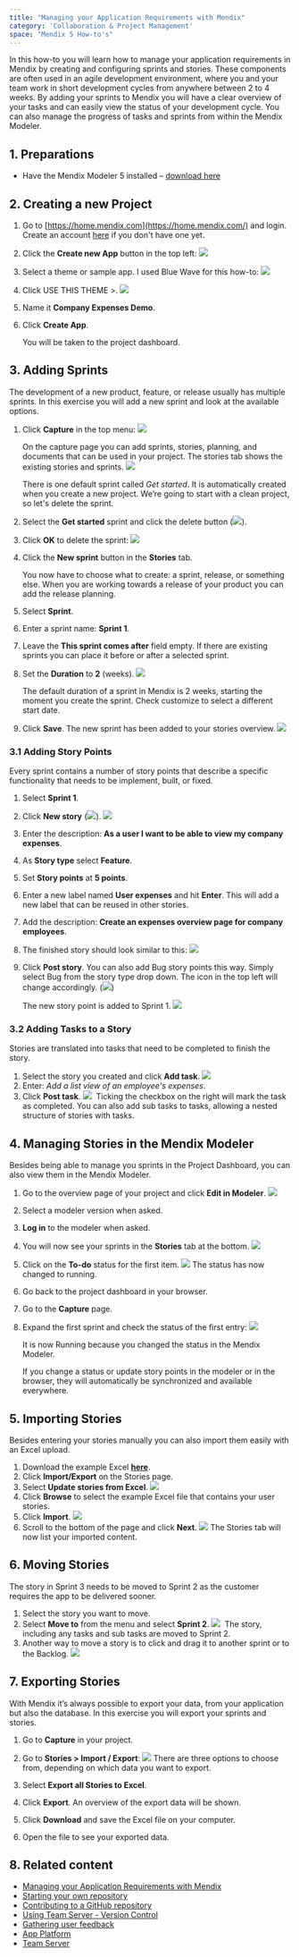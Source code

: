 ```yaml
---
title: "Managing your Application Requirements with Mendix"
category: 'Collaboration & Project Management'
space: "Mendix 5 How-to's"
---
```


In this how-to you will learn how to manage your application requirements in Mendix by creating and configuring sprints and stories. These components are often used in an agile development environment, where you and your team work in short development cycles from anywhere between 2 to 4 weeks. By adding your sprints to Mendix you will have a clear overview of your tasks and can easily view the status of your development cycle. You can also manage the progress of tasks and sprints from within the Mendix Modeler.

## 1\. Preparations

*   Have the Mendix Modeler 5 installed – [download here](https://appstore.home.mendix.com/link/modelers)

## 2\. Creating a new Project

1.  Go to [https://home.mendix.com](https://home.mendix.com/) and login. Create an account [here](https://developers.mendix.com/start-for-free/) if you don't have one yet.
2.  Click the **Create new App** button in the top left:
    ![](attachments/9109796/17662028.png) 
3.  Select a theme or sample app. I used Blue Wave for this how-to:
    ![](attachments/9109796/17662029.png)
4.  Click USE THIS THEME >.
    ![](attachments/9109796/17662030.png)
5.  Name it **Company Expenses Demo**.
6.  Click **Create App**.

    You will be taken to the project dashboard.

## 3\. Adding Sprints

The development of a new product, feature, or release usually has multiple sprints. In this exercise you will add a new sprint and look at the available options.

1.  Click **Capture** in the top menu:
    ![](attachments/9109796/9273480.png)

    On the capture page you can add sprints, stories, planning, and documents that can be used in your project. The stories tab shows the existing stories and sprints.
    ![](attachments/9109796/9273481.png)

    There is one default sprint called _Get started_. It is automatically created when you create a new project. We’re going to start with a clean project, so let's delete the sprint.

2.  Select the **Get started** sprint and click the delete button (![](attachments/9109796/9273482.png)).
3.  Click **OK** to delete the sprint:
    ![](attachments/9109796/9273483.png)
4.  Click the **New sprint** button in the **Stories** tab.

    You now have to choose what to create: a sprint, release, or something else. When you are working towards a release of your product you can add the release planning.

5.  Select **Sprint**.
6.  Enter a sprint name: **Sprint 1**.
7.  Leave the **This sprint comes after** field empty. If there are existing sprints you can place it before or after a selected sprint.
8. Set the **Duration** to **2** (weeks).
    ![](attachments/9109796/9273484.png)


    The default duration of a sprint in Mendix is 2 weeks, starting the moment you create the sprint. Check customize to select a different start date.

9. Click **Save**. The new sprint has been added to your stories overview.
    ![](attachments/9109796/9273485.png)

### 3.1 Adding Story Points

Every sprint contains a number of story points that describe a specific functionality that needs to be implement, built, or fixed.

1.  Select **Sprint 1**.
2.  Click **New story** (![](attachments/9109796/9273486.png)).
    ![](attachments/9109796/9273487.png) 
3.  Enter the description: **As a user I want to be able to view my company expenses**.
4.  As **Story type** select **Feature**.
5.  Set **Story points** at **5 points**.
6.  Enter a new label named **User expenses** and hit **Enter**. This will add a new label that can be reused in other stories.
7.  Add the description: **Create an expenses overview page for company employees**.
8.  The finished story should look similar to this:
    ![](attachments/9109796/17662031.png)
9. Click **Post story**. You can also add Bug story points this way. Simply select Bug from the story type drop down. The icon in the top left will change accordingly.
    (![](attachments/9109796/17662032.png))
    
    The new story point is added to Sprint 1.
    ![](attachments/9109796/9273489.png)

### 3.2 Adding Tasks to a Story

Stories are translated into tasks that need to be completed to finish the story.

1.  Select the story you created and click **Add task**.
    ![](attachments/9109796/9273491.png)
2.  Enter: _Add a list view of an employee's expenses_.
3.  Click **Post task**.
    ![](attachments/9109796/9273492.png) 
    Ticking the checkbox on the right will mark the task as completed. You can also add sub tasks to tasks, allowing a nested structure of stories with tasks.

## 4\. Managing Stories in the Mendix Modeler

Besides being able to manage you sprints in the Project Dashboard, you can also view them in the Mendix Modeler.

1.  Go to the overview page of your project and click **Edit in Modeler**.
    ![](attachments/9109796/17662033.png)

2.  Select a modeler version when asked.
3.  **Log in** to the modeler when asked.
4.  You will now see your sprints in the **Stories** tab at the bottom.
    ![](attachments/9109796/17662034.png)
5.  Click on the **To-do** status for the first item.
    ![](attachments/9109796/9273494.png)
    The status has now changed to running.
6.  Go back to the project dashboard in your browser.
7.  Go to the **Capture** page.
8. Expand the first sprint and check the status of the first entry:
    ![](attachments/9109796/17662035.png)

    It is now Running because you changed the status in the Mendix Modeler.

    If you change a status or update story points in the modeler or in the browser, they will automatically be synchronized and available everywhere.

## 5\. Importing Stories

Besides entering your stories manually you can also import them easily with an Excel upload.

1.  Download the example Excel **[here](attachments/9109796/17662036.xls)**.
2.  Click **Import/Export** on the Stories page.
3.  Select **Update stories from Excel**.
    ![](attachments/9109796/9273496.png) 
4.  Click **Browse** to select the example Excel file that contains your user stories.
5.  Click **Import**.
    ![](attachments/9109796/9273497.png)
6.  Scroll to the bottom of the page and click **Next**.
    ![](attachments/9109796/9273498.png)
    The Stories tab will now list your imported content.

## 6\. Moving Stories

The story in Sprint 3 needs to be moved to Sprint 2 as the customer requires the app to be delivered sooner.

1.  Select the story you want to move.
2.  Select **Move to** from the menu and select **Sprint 2**.
    ![](attachments/9109796/9273499.png) 
    The story, including any tasks and sub tasks are moved to Sprint 2.
3.  Another way to move a story is to click and drag it to another sprint or to the Backlog.
    ![](attachments/9109796/9273500.png) 

## 7\. Exporting Stories

With Mendix it’s always possible to export your data, from your application but also the database. In this exercise you will export your sprints and stories.

1.  Go to **Capture** in your project.
2.  Go to **Stories > Import / Export**:
    ![](attachments/9109796/9273501.png)
    There are three options to choose from, depending on which data you want to export.

3.  Select **Export all Stories to Excel**.
4.  Click **Export**.
    An overview of the export data will be shown.
5.  Click **Download** and save the Excel file on your computer.
6.  Open the file to see your exported data.

## 8\. Related content

*   [Managing your Application Requirements with Mendix](managing-your-application-requirements-with-mendix)
*   [Starting your own repository](starting-your-own-repository)
*   [Contributing to a GitHub repository](contributing-to-a-github-repository)
*   [Using Team Server - Version Control](using-team-server-version-control)
*   [Gathering user feedback](gathering-user-feedback)
*   [App Platform](/refguide5/app-platform)
*   [Team Server](/refguide5/team-server)
